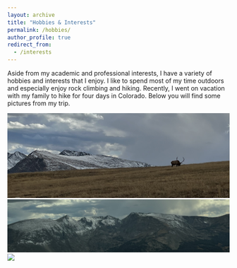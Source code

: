 ```yaml
---
layout: archive
title: "Hobbies & Interests"
permalink: /hobbies/
author_profile: true
redirect_from:
  - /interests
---
```

Aside from my academic and professional interests, I have a variety of hobbies and interests that I enjoy. I like to spend most of my time outdoors and especially enjoy rock climbing and hiking. Recently, I went on vacation with my family to hike for four days in Colorado. Below you will find some pictures from my trip. 

![](../images/colorado3.jpeg)
![](../images/colorado2.jpeg)
![](../images/colorado1.jpeg)